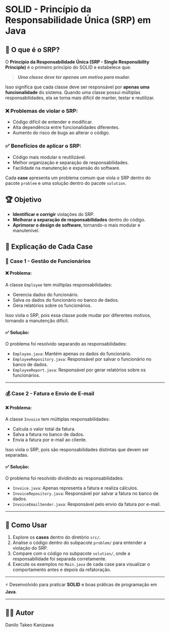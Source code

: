 # SOLID - Princípio da Responsabilidade Única (SRP) em Java

## 📖 O que é o SRP?

O **Princípio da Responsabilidade Única (SRP - Single Responsibility Principle)** é o primeiro princípio do SOLID e estabelece que:

> ***Uma classe deve ter apenas um motivo para mudar.***

Isso significa que cada classe deve ser responsável por **apenas uma funcionalidade** do sistema. Quando uma classe possui múltiplas responsabilidades, ela se torna mais difícil de manter, testar e reutilizar.

### ❌ Problemas de violar o SRP:
- Código difícil de entender e modificar.
- Alta dependência entre funcionalidades diferentes.
- Aumento do risco de bugs ao alterar o código.

### ✅ Benefícios de aplicar o SRP:
- Código mais modular e reutilizável.
- Melhor organização e separação de responsabilidades.
- Facilidade na manutenção e expansão do software.


Cada **case** apresenta um problema comum que viola o SRP dentro do pacote `problem` e uma solução dentro do pacote `solution`.

## 🏆 Objetivo

- **Identificar e corrigir** violações do SRP.
- **Melhorar a separação de responsabilidades** dentro do código.
- **Aprimorar o design de software**, tornando-o mais modular e manutenível.

## 📌 Explicação de Cada Case

### 📝 **Case 1 - Gestão de Funcionários**
#### ❌ Problema:
A classe `Employee` tem múltiplas responsabilidades:
- Gerencia dados do funcionário.
- Salva os dados do funcionário no banco de dados.
- Gera relatórios sobre os funcionários.

Isso viola o SRP, pois essa classe pode mudar por diferentes motivos, tornando a manutenção difícil.

#### ✅ Solução:
O problema foi resolvido separando as responsabilidades:
- `Employee.java`: Mantém apenas os dados do funcionário.
- `EmployeeRepository.java`: Responsável por salvar o funcionário no banco de dados.
- `EmployeeReport.java`: Responsável por gerar relatórios sobre os funcionários.

---

### 💰 **Case 2 - Fatura e Envio de E-mail**
#### ❌ Problema:
A classe `Invoice` tem múltiplas responsabilidades:
- Calcula o valor total da fatura.
- Salva a fatura no banco de dados.
- Envia a fatura por e-mail ao cliente.

Isso viola o SRP, pois são responsabilidades distintas que devem ser separadas.

#### ✅ Solução:
O problema foi resolvido dividindo as responsabilidades:
- `Invoice.java`: Apenas representa a fatura e realiza cálculos.
- `InvoiceRepository.java`: Responsável por salvar a fatura no banco de dados.
- `InvoiceEmailSender.java`: Responsável pelo envio da fatura por e-mail.

---

## 🚀 Como Usar

1. Explore os **cases** dentro do diretório `src/`.
2. Analise o código dentro do subpacote `problem/` para entender a violação do SRP.
3. Compare com o código no subpacote `solution/`, onde a responsabilidade foi separada corretamente.
4. Execute os exemplos no `Main.java` de cada case para visualizar o comportamento antes e depois da refatoração.

---

⚡ Desenvolvido para praticar **SOLID** e boas práticas de programação em **Java**.

---

## 👨‍💻 Autor
Danilo Takeo Kanizawa
